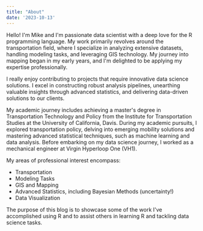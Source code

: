 ```yaml
---
title: "About"
date: '2023-10-13'
---
```


Hello! I'm Mike and I'm passionate data scientist with a deep love for the R programming language. My work primarily revolves around the transportation field, where I specialize in analyzing extensive datasets, handling modeling tasks, and leveraging GIS technology. My journey into mapping began in my early years, and I'm delighted to be applying my expertise professionally.

I really enjoy contributing to projects that require innovative data science solutions. I excel in constructing robust analysis pipelines, unearthing valuable insights through advanced statistics, and delivering data-driven solutions to our clients.

My academic journey includes achieving a master's degree in Transportation Technology and Policy from the Institute for Transportation Studies at the University of California, Davis. During my academic pursuits, I explored transportation policy, delving into emerging mobility solutions and mastering advanced statistical techniques, such as machine learning and data analysis. Before embarking on my data science journey, I worked as a mechanical engineer at Virgin Hyperloop One (VH1).

My areas of professional interest encompass:

+ Transportation
+ Modeling Tasks
+ GIS and Mapping
+ Advanced Statistics, including Bayesian Methods (uncertainty!)
+ Data Visualization

The purpose of this blog is to showcase some of the work I've accomplished using R and to assist others in learning R and tackling data science tasks.
















